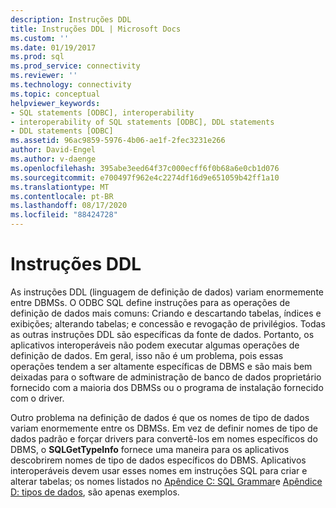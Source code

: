 ```yaml
---
description: Instruções DDL
title: Instruções DDL | Microsoft Docs
ms.custom: ''
ms.date: 01/19/2017
ms.prod: sql
ms.prod_service: connectivity
ms.reviewer: ''
ms.technology: connectivity
ms.topic: conceptual
helpviewer_keywords:
- SQL statements [ODBC], interoperability
- interoperability of SQL statements [ODBC], DDL statements
- DDL statements [ODBC]
ms.assetid: 96ac9859-5976-4b06-ae1f-2fec3231e266
author: David-Engel
ms.author: v-daenge
ms.openlocfilehash: 395abe3eed64f37c000ecff6f0b68a6e0cb1d076
ms.sourcegitcommit: e700497f962e4c2274df16d9e651059b42ff1a10
ms.translationtype: MT
ms.contentlocale: pt-BR
ms.lasthandoff: 08/17/2020
ms.locfileid: "88424728"
---
```

# <a name="ddl-statements"></a>Instruções DDL
As instruções DDL (linguagem de definição de dados) variam enormemente entre DBMSs. O ODBC SQL define instruções para as operações de definição de dados mais comuns: Criando e descartando tabelas, índices e exibições; alterando tabelas; e concessão e revogação de privilégios. Todas as outras instruções DDL são específicas da fonte de dados. Portanto, os aplicativos interoperáveis não podem executar algumas operações de definição de dados. Em geral, isso não é um problema, pois essas operações tendem a ser altamente específicas de DBMS e são mais bem deixadas para o software de administração de banco de dados proprietário fornecido com a maioria dos DBMSs ou o programa de instalação fornecido com o driver.  
  
 Outro problema na definição de dados é que os nomes de tipo de dados variam enormemente entre os DBMSs. Em vez de definir nomes de tipo de dados padrão e forçar drivers para convertê-los em nomes específicos do DBMS, o **SQLGetTypeInfo** fornece uma maneira para os aplicativos descobrirem nomes de tipo de dados específicos do DBMS. Aplicativos interoperáveis devem usar esses nomes em instruções SQL para criar e alterar tabelas; os nomes listados no [Apêndice C: SQL Grammar](../../../odbc/reference/appendixes/appendix-c-sql-grammar.md)e [Apêndice D: tipos de dados](../../../odbc/reference/appendixes/appendix-d-data-types.md), são apenas exemplos.
